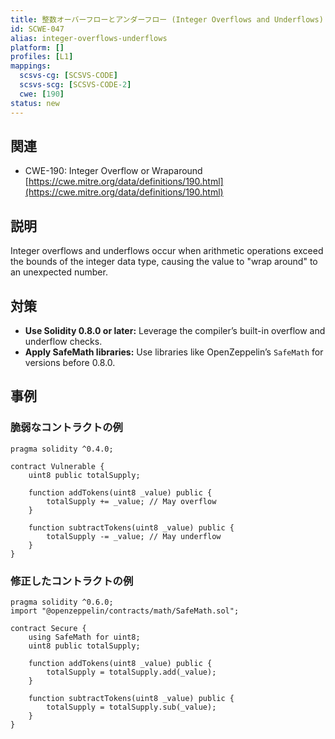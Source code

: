 ```yaml
---
title: 整数オーバーフローとアンダーフロー (Integer Overflows and Underflows)
id: SCWE-047
alias: integer-overflows-underflows
platform: []
profiles: [L1]
mappings:
  scsvs-cg: [SCSVS-CODE]
  scsvs-scg: [SCSVS-CODE-2]
  cwe: [190]
status: new
---
```


## 関連
- CWE-190: Integer Overflow or Wraparound
  [https://cwe.mitre.org/data/definitions/190.html](https://cwe.mitre.org/data/definitions/190.html)

## 説明
Integer overflows and underflows occur when arithmetic operations exceed the bounds of the integer data type, causing the value to "wrap around" to an unexpected number.

## 対策
- **Use Solidity 0.8.0 or later:** Leverage the compiler’s built-in overflow and underflow checks.  
- **Apply SafeMath libraries:** Use libraries like OpenZeppelin’s `SafeMath` for versions before 0.8.0.  

## 事例

### 脆弱なコントラクトの例

```solidity
pragma solidity ^0.4.0;

contract Vulnerable {
    uint8 public totalSupply;

    function addTokens(uint8 _value) public {
        totalSupply += _value; // May overflow
    }

    function subtractTokens(uint8 _value) public {
        totalSupply -= _value; // May underflow
    }
}
```
### 修正したコントラクトの例

```solidity
pragma solidity ^0.6.0;
import "@openzeppelin/contracts/math/SafeMath.sol";

contract Secure {
    using SafeMath for uint8;
    uint8 public totalSupply;

    function addTokens(uint8 _value) public {
        totalSupply = totalSupply.add(_value);
    }

    function subtractTokens(uint8 _value) public {
        totalSupply = totalSupply.sub(_value);
    }
}
```
